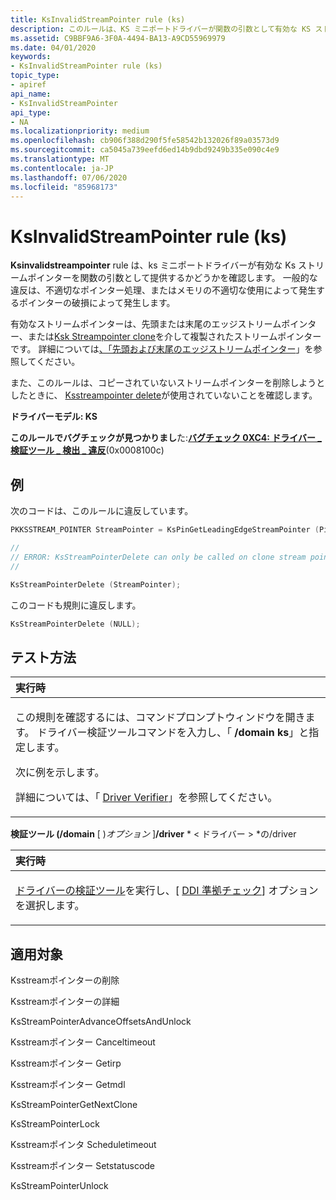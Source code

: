 ```yaml
---
title: KsInvalidStreamPointer rule (ks)
description: このルールは、KS ミニポートドライバーが関数の引数として有効な KS ストリームポインターを提供するかどうかを確認します。
ms.assetid: C9BBF9A6-3F0A-4494-BA13-A9CD55969979
ms.date: 04/01/2020
keywords:
- KsInvalidStreamPointer rule (ks)
topic_type:
- apiref
api_name:
- KsInvalidStreamPointer
api_type:
- NA
ms.localizationpriority: medium
ms.openlocfilehash: cb906f388d290f5fe58542b132026f89a03573d9
ms.sourcegitcommit: ca5045a739eefd6ed14b9dbd9249b335e090c4e9
ms.translationtype: MT
ms.contentlocale: ja-JP
ms.lasthandoff: 07/06/2020
ms.locfileid: "85968173"
---
```

# <a name="ksinvalidstreampointer-rule-ks"></a>KsInvalidStreamPointer rule (ks)

**Ksinvalidstreampointer** rule は、ks ミニポートドライバーが有効な Ks ストリームポインターを関数の引数として提供するかどうかを確認します。 一般的な違反は、不適切なポインター処理、またはメモリの不適切な使用によって発生するポインターの破損によって発生します。

有効なストリームポインターは、先頭または末尾のエッジストリームポインター、または[Ksk Streampointer clone](https://docs.microsoft.com/windows-hardware/drivers/ddi/ks/nf-ks-ksstreampointerclone)を介して複製されたストリームポインターです。 詳細については[、「先頭および末尾のエッジストリームポインター](
https://docs.microsoft.com/windows-hardware/drivers/stream/leading-and-trailing-edge-stream-pointers)」を参照してください。

また、このルールは、コピーされていないストリームポインターを削除しようとしたときに、 [Ksstreampointer delete](https://docs.microsoft.com/windows-hardware/drivers/ddi/ks/nf-ks-ksstreampointerdelete)が使用されていないことを確認します。

**ドライバーモデル: KS**

**このルールでバグチェックが見つかりまし**た:[**バグチェック 0XC4: ドライバー \_ 検証ツール \_ 検出 \_ 違反**](https://docs.microsoft.com/windows-hardware/drivers/debugger/bug-check-0xc4--driver-verifier-detected-violation)(0x0008100c)


<a name="example"></a>例
-------

次のコードは、このルールに違反しています。

```cpp
PKKSSTREAM_POINTER StreamPointer = KsPinGetLeadingEdgeStreamPointer (Pin, KSSTREAM_POINTER_STATE_UNLOCKED);

//
// ERROR: KsStreamPointerDelete can only be called on clone stream pointers.
//

KsStreamPointerDelete (StreamPointer);
```

このコードも規則に違反します。 

```cpp
KsStreamPointerDelete (NULL);
```

<a name="how-to-test"></a>テスト方法
-----------

<table>
<colgroup>
<col width="100%" />
</colgroup>
<thead>
<tr class="header">
<th align="left">実行時</th>
</tr>
</thead>
<tbody>
<tr class="odd">
<td align="left"><p>この規則を確認するには、コマンドプロンプトウィンドウを開きます。 ドライバー検証ツールコマンドを入力し、「 <strong>/domain ks</strong>」と指定します。</p>
<p>次に例を示します。</p>
<p></p>
<p>詳細については、「 <a href="https://docs.microsoft.com/windows-hardware/drivers/devtest/driver-verifier" data-raw-source="[Driver Verifier](https://docs.microsoft.com/windows-hardware/drivers/devtest/driver-verifier)">Driver Verifier</a>」を参照してください。</p></td>
</tr>
</tbody>
</table>

 

**検証ツール (/domain** \[ )*オプション* \]**/driver** * &lt; ドライバー &gt; *の/driver

<table>
<colgroup>
<col width="100%" />
</colgroup>
<thead>
<tr class="header">
<th align="left">実行時</th>
</tr>
</thead>
<tbody>
<tr class="odd">
<td align="left"><p><a href="https://docs.microsoft.com/windows-hardware/drivers/devtest/driver-verifier" data-raw-source="[Driver Verifier](https://docs.microsoft.com/windows-hardware/drivers/devtest/driver-verifier)">ドライバーの検証ツール</a>を実行し、[ <a href="https://docs.microsoft.com/windows-hardware/drivers/devtest/ddi-compliance-checking" data-raw-source="[DDI compliance checking](https://docs.microsoft.com/windows-hardware/drivers/devtest/ddi-compliance-checking)">DDI 準拠チェック</a>] オプションを選択します。</p></td>
</tr>
</tbody>
</table>

<a name="applies-to"></a>適用対象
----------

Ksstreamポインターの削除

Ksstreamポインターの詳細

KsStreamPointerAdvanceOffsetsAndUnlock

Ksstreamポインター Canceltimeout

Ksstreamポインター Getirp

Ksstreamポインター Getmdl

KsStreamPointerGetNextClone

KsStreamPointerLock

Ksstreamポインタ Scheduletimeout

Ksstreamポインター Setstatuscode

KsStreamPointerUnlock
